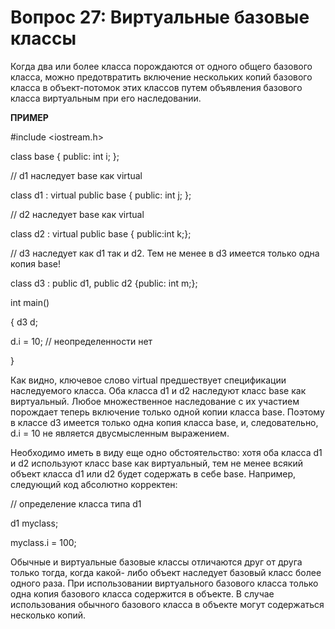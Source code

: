 **Вопрос 27: Виртуальные базовые классы**
======================================
Когда два или более класса порождаются от одного общего базового класса, можно предот­вратить включение нескольких копий базового класса в объект-потомок этих классов путем объяв­ления базового класса виртуальным при его наследовании.

**ПРИМЕР**

#include <iostream.h>

class base {
	  public: int i; 
};

// d1 наследует base как virtual

class d1 : virtual public base { public: int j; };

// d2 наследует base как virtual

class d2 : virtual public base { public:int k;};

// d3 наследует как d1 так и d2. Тем не менее в d3 имеется только одна копия base! 

class d3 : public d1, public d2 {public: int m;};

int main()

{ 
d3 d;

d.i = 10; // неопределенности нет

}

Как видно, ключевое слово virtual предшествует спецификации наследуемого класса. Оба класса d1 и d2 наследуют класс base как виртуальный. Любое множественное наследование с их участием порождает теперь включение только одной копии класса base. Поэтому в классе d3
имеется только одна копия класса base, и, следовательно, d.i = 10 не является двусмыслен­ным выражением.

Необходимо иметь в виду еще одно обстоятельство: хотя оба класса d1 и d2 используют класс base как виртуальный, тем не менее всякий объект класса d1 или d2 будет содержать в себе base. Например, следующий код абсолютно корректен:

// определение класса типа d1

d1 myclass;

myclass.i = 100;

Обычные и виртуальные базовые классы отличаются друг от друга только тогда, когда какой- либо объект наследует базовый класс более одного раза. При использовании виртуального базового класса только одна копия базового класса содержится в объекте. В случае использования обычного базового класса в объекте могут содержаться несколько копий.
